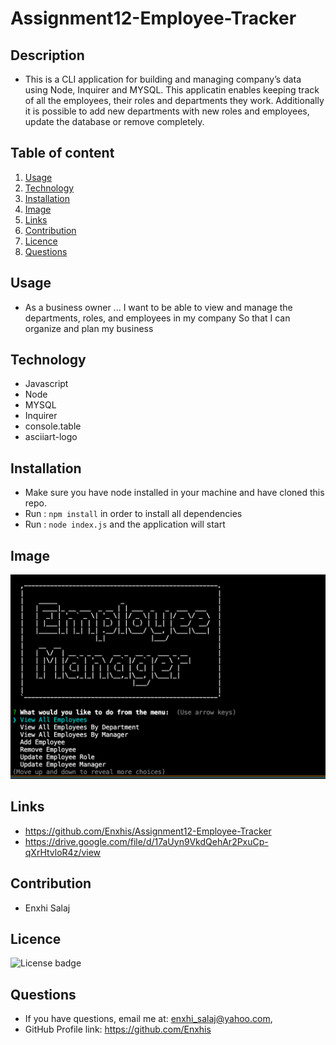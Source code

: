 # Assignment12-Employee-Tracker
## Description
  * This is a CLI application for building and managing company’s data using Node, Inquirer and MYSQL. This applicatin enables keeping track of all the employees, their roles and departments they work. Additionally it is possible to add new departments with new roles and employees, update the database or remove completely.

## Table of content
  1. [Usage](#usage)
  2. [Technology](#technology)
  3. [Installation](#installation)
  4. [Image](#image)
  5. [Links](#links)
  6. [Contribution](#contribution)
  7. [Licence](#licence)
  8. [Questions](#questions)

## Usage
 * As a business owner 
 ... I want to be able to view and manage the departments, roles, and employees in my company
 So that I can organize and plan my business

## Technology
 * Javascript 
 * Node
 * MYSQL
 * Inquirer
 * console.table
 * asciiart-logo

## Installation
 * Make sure you have node installed in your machine and have cloned this repo.
 * Run : ```npm install``` in order to install all dependencies 
 * Run : ```node index.js``` and the application will start 

## Image
![Employee-Tracker](/Assets/Employee-Tracker-Screenshot.png)
## Links
 * https://github.com/Enxhis/Assignment12-Employee-Tracker
 * https://drive.google.com/file/d/17aUyn9VkdQehAr2PxuCp-qXrHtvloR4z/view

## Contribution
  * Enxhi Salaj

## Licence
![License badge](https://img.shields.io/badge/license-MIT-green)

## Questions
  * If you have questions, email me at: enxhi_salaj@yahoo.com,
  * GitHub Profile link: https://github.com/Enxhis

